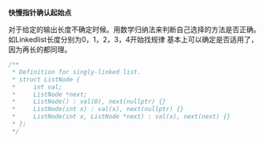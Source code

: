 **快慢指针确认起始点**

对于给定的输出长度不确定时候。用数学归纳法来判断自己选择的方法是否正确。如Linkedlist长度分别为0，1，2，3，4开始找规律
基本上可以确定是否适用了，因为再长的都同理。

```c++
/**
 * Definition for singly-linked list.
 * struct ListNode {
 *     int val;
 *     ListNode *next;
 *     ListNode() : val(0), next(nullptr) {}
 *     ListNode(int x) : val(x), next(nullptr) {}
 *     ListNode(int x, ListNode *next) : val(x), next(next) {}
 * };
 */
```
